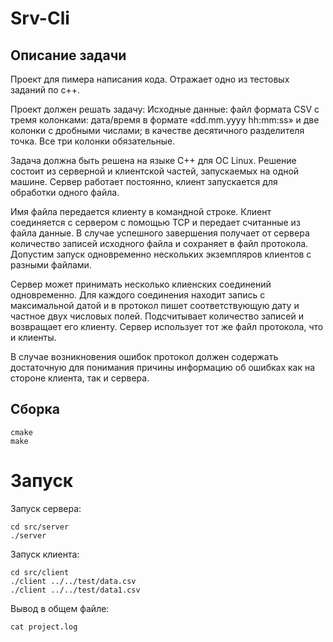 # Srv-Cli

## Описание задачи

Проект для пимера написания кода.
Отражает одно из тестовых заданий по c++.

Проект должен решать задачу:
Исходные данные: файл формата CSV с тремя колонками: дата/время в формате
«dd.mm.yyyy hh:mm:ss» и две колонки с дробными числами; в качестве десятичного
разделителя точка. Все три колонки обязательные.

Задача должна быть решена на языке C++ для ОС Linux. Решение состоит из серверной и
клиентской частей, запускаемых на одной машине. Сервер работает постоянно, клиент
запускается для обработки одного файла.

Имя файла передается клиенту в командной строке. Клиент соединяется с сервером с помощью
TCP и передает считанные из файла данные. В случае успешного завершения получает от
сервера количество записей исходного файла и сохраняет в файл протокола. Допустим запуск
одновременно нескольких экземпляров клиентов с разными файлами.

Сервер может принимать несколько клиенских соединений одновременно. Для каждого соединения
находит запись с максимальной датой и в протокол пишет соответствующую дату и частное двух
числовых полей. Подсчитывает количество записей и возвращает его клиенту. Сервер
использует тот же файл протокола, что и клиенты.

В случае возникновения ошибок протокол должен содержать достаточную для понимания причины
информацию об ошибках как на стороне клиента, так и сервера.

## Сборка

```shell
cmake
make
```

# Запуск

Запуск сервера:

```shell
cd src/server
./server
```

Запуск клиента:

```shell
cd src/client
./client ../../test/data.csv
./client ../../test/data1.csv
```
Вывод в общем файле:
```shell
cat project.log
```
